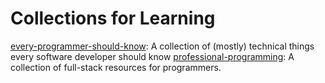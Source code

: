 # Collections for Learning

[every-programmer-should-know](https://github.com/mtdvio/every-programmer-should-know): A collection of (mostly) technical things every software developer should know
[professional-programming](https://github.com/charlax/professional-programming#professional-programming): A collection of full-stack resources for programmers. 
